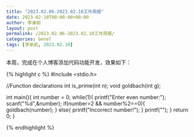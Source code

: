 ```yaml
---
title: "2023.02.06-2023.02.10工作周报"
date: 2023-02-10T00:00:00+00:00
author: 李承前
layout: post
permalink: /2023.02.06-2023.02.10工作周报/
categories: Genel
tags: [李承前, 2023.02.10]
---
```

本周，完成在个人博客添加代码功能开发，效果如下：

{% highlight c %}
#include <stdio.h>

//Function declarations
int is_prime(int n);
void goldbach(int g);

int main(){
	int number = 0;
	while(1){
		printf("Enter even number:");
		scanf("%d",&number);
		if(number>2 && number%2==0){
			goldbach(number);
		}
		else{
			printf("Incorrect number!");
		}
		printf("");
	}
	return 0;
}

{% endhighlight %}
